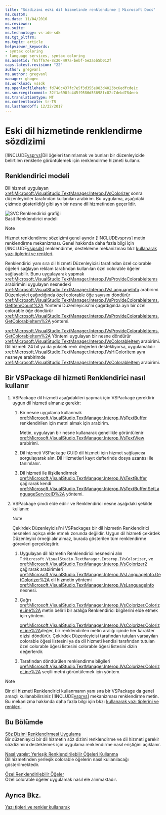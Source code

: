 ```yaml
---
title: "Sözdizimi eski dil hizmetinde renklendirme | Microsoft Docs"
ms.custom: 
ms.date: 11/04/2016
ms.reviewer: 
ms.suite: 
ms.technology: vs-ide-sdk
ms.tgt_pltfrm: 
ms.topic: article
helpviewer_keywords:
- syntax coloring
- language services, syntax coloring
ms.assetid: f65ff67e-8c20-497a-bebf-5e2a5b5b012f
caps.latest.revision: "22"
author: gregvanl
ms.author: gregvanl
manager: ghogen
ms.workload: vssdk
ms.openlocfilehash: fd740c437fc7e5f3d355e883d4023bc6edfcde1c
ms.sourcegitcommit: 32f1a690fc445f9586d53698fc82c7debd784eeb
ms.translationtype: MT
ms.contentlocale: tr-TR
ms.lasthandoff: 12/22/2017
---
```

# <a name="syntax-coloring-in-a-legacy-language-service"></a>Eski dil hizmetinde renklendirme sözdizimi
[!INCLUDE[vsprvs](../../code-quality/includes/vsprvs_md.md)]Dil öğeleri tanımlamak ve bunları bir düzenleyicide belirtilen renklerle görüntülemek için renklendirme hizmeti kullanır.  
  
## <a name="colorizer-model"></a>Renklendirici modeli  
 Dil hizmeti uygulayan <xref:Microsoft.VisualStudio.TextManager.Interop.IVsColorizer> sonra düzenleyiciler tarafından kullanılan arabirim. Bu uygulama, aşağıdaki çizimde gösterildiği gibi ayrı bir nesne dil hizmetinden geçerlidir.  
  
 ![SVC Renklendirici grafiği](../../extensibility/internals/media/figlgsvccolorizer.gif "FigLgSvcColorizer")  
Basit Renklendirici modeli  
  
> [!NOTE]
>  Hizmet renklendirme sözdizimi genel ayrıdır [!INCLUDE[vsprvs](../../code-quality/includes/vsprvs_md.md)] metin renklendirme mekanizması. Genel hakkında daha fazla bilgi için [!INCLUDE[vsipsdk](../../extensibility/includes/vsipsdk_md.md)] renklendirme, destekleme mekanizması bkz [kullanarak yazı tiplerini ve renkleri](../../extensibility/using-fonts-and-colors.md).  
  
 Renklendirici yanı sıra dil hizmeti Düzenleyicisi tarafından özel colorable öğeleri sağlayan reklam tarafından kullanılan özel colorable öğeler sağlayabilir. Bunu uygulayarak yapmak <xref:Microsoft.VisualStudio.TextManager.Interop.IVsProvideColorableItems> arabirimini uygulayan nesnedeki <xref:Microsoft.VisualStudio.TextManager.Interop.IVsLanguageInfo> arabirimi. Düzenleyici çağırdığında özel colorable öğe sayısını döndürür <xref:Microsoft.VisualStudio.TextManager.Interop.IVsProvideColorableItems.GetItemCount%2A> Yöntemi Düzenleyicisi'ni çağırdığında ayrı bir özel colorable öğe döndürür <xref:Microsoft.VisualStudio.TextManager.Interop.IVsProvideColorableItems.GetColorableItem%2A> yöntemi.  
  
 <xref:Microsoft.VisualStudio.TextManager.Interop.IVsProvideColorableItems.GetColorableItem%2A> Yöntemi uygulayan bir nesne döndürür <xref:Microsoft.VisualStudio.TextManager.Interop.IVsColorableItem> arabirimi. Dil hizmeti 24 bit ya da yüksek renk değerleri destekliyorsa, uygulamalıdır <xref:Microsoft.VisualStudio.TextManager.Interop.IVsHiColorItem> aynı nesneye arabirimde <xref:Microsoft.VisualStudio.TextManager.Interop.IVsColorableItem> arabirimi.  
  
## <a name="how-a-vspackage-uses-a-language-service-colorizer"></a>Bir VSPackage dil hizmeti Renklendirici nasıl kullanır  
  
1.  VSPackage dil hizmeti aşağıdakileri yapmak için VSPackage gerektirir uygun dil hizmeti almanız gerekir:  
  
    1.  Bir nesne uygulama kullanmak <xref:Microsoft.VisualStudio.TextManager.Interop.IVsTextBuffer> renklendirilen için metni almak için arabirim.  
  
         Metin, uygulayan bir nesne kullanarak genellikle görüntülenir <xref:Microsoft.VisualStudio.TextManager.Interop.IVsTextView> arabirimi.  
  
    2.  Dil hizmeti VSPackage GUID dil hizmeti için hizmet sağlayıcısı sorgulayarak alın. Dil Hizmetleri kayıt defterinde dosya uzantısı ile tanımlanır.  
  
    3.  Dil hizmeti ile ilişkilendirmek <xref:Microsoft.VisualStudio.TextManager.Interop.IVsTextBuffer> çağırarak kendi <xref:Microsoft.VisualStudio.TextManager.Interop.IVsTextBuffer.SetLanguageServiceID%2A> yöntemi.  
  
2.  VSPackage şimdi elde edilir ve Renklendirici nesne aşağıdaki şekilde kullanın:  
  
    > [!NOTE]
    >  Çekirdek Düzenleyicisi'ni VSPackages bir dil hizmetin Renklendirici nesneleri açıkça elde etmek zorunda değildir. Uygun dil hizmeti çekirdek Düzenleyici örneği alır almaz, burada gösterilen tüm renklendirme görevleri gerçekleştirir.  
  
    1.  Uygulayan dil hizmetin Renklendirici nesnesini alın `T:Microsoft.VisualStudio.TextManager.Interop.IVsColorizer`, ve <xref:Microsoft.VisualStudio.TextManager.Interop.IVsColorizer2> çağırarak arabirimleri <xref:Microsoft.VisualStudio.TextManager.Interop.IVsLanguageInfo.GetColorizer%2A> dil hizmetin yöntemi <xref:Microsoft.VisualStudio.TextManager.Interop.IVsLanguageInfo> nesnesi.  
  
    2.  Çağrı <xref:Microsoft.VisualStudio.TextManager.Interop.IVsColorizer.ColorizeLine%2A> metin belirli bir aralığa Renklendirici bilgilerini elde etmek için yöntem.  
  
         <xref:Microsoft.VisualStudio.TextManager.Interop.IVsColorizer.ColorizeLine%2A>değer, bir renklendirilen metin aralığı içinde her karakter dizisi döndürür. Çekirdek Düzenleyicisi tarafından tutulan varsayılan colorable öğesi listesini ya da dil hizmeti kendisi tarafından tutulan özel colorable öğesi listesini colorable öğesi listesini dizin değerlerdir.  
  
    3.  Tarafından döndürülen renklendirme bilgileri <xref:Microsoft.VisualStudio.TextManager.Interop.IVsColorizer.ColorizeLine%2A> seçili metni görüntülemek için yöntem.  
  
> [!NOTE]
>  Bir dil hizmeti Renklendirici kullanmanın yanı sıra bir VSPackage da genel amaçlı kullanabilirsiniz [!INCLUDE[vsprvs](../../code-quality/includes/vsprvs_md.md)] mekanizması renklendirme metin. Bu mekanizma hakkında daha fazla bilgi için bkz: [kullanarak yazı tiplerini ve renkleri](../../extensibility/using-fonts-and-colors.md).  
  
## <a name="in-this-section"></a>Bu Bölümde  
 [Söz Dizimi Renklendirmesi Uygulama](../../extensibility/internals/implementing-syntax-coloring.md)  
 Bir düzenleyici bir dil hizmetin söz dizimi renklendirme ve dil hizmeti gerekir sözdizimini desteklemek için uygulama renklendirme nasıl eriştiğini açıklanır.  
  
 [Nasıl yapılır: Yerleşik Renklendirilebilir Öğeleri Kullanma](../../extensibility/internals/how-to-use-built-in-colorable-items.md)  
 Dil hizmetinden yerleşik colorable öğelerin nasıl kullanılacağı gösterilmektedir.  
  
 [Özel Renklendirilebilir Öğeler](../../extensibility/internals/custom-colorable-items.md)  
 Özel colorable öğeler uygulamak nasıl ele alınmaktadır.  
  
## <a name="see-also"></a>Ayrıca Bkz.  
 [Yazı tipleri ve renkler kullanarak](../../extensibility/using-fonts-and-colors.md)